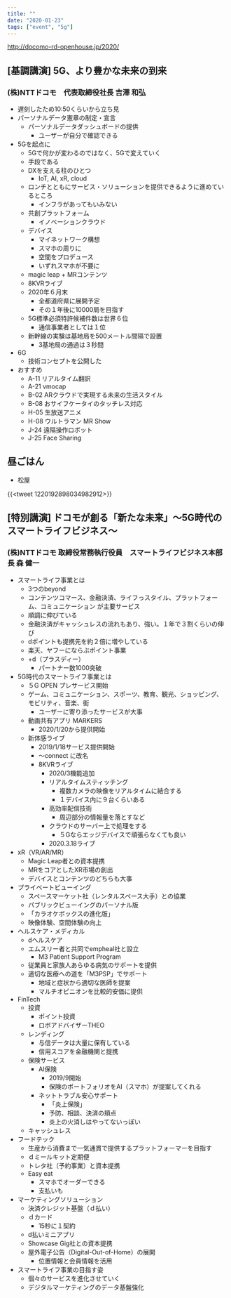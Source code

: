 ```yaml
---
title: ""
date: "2020-01-23"
tags: ["event", "5g"]
---
```


http://docomo-rd-openhouse.jp/2020/

## [基調講演] 5G、より豊かな未来の到来
### (株)NTTドコモ　代表取締役社長 吉澤 和弘
* 遅刻したため10:50くらいから立ち見
* パーソナルデータ憲章の制定・宣言
  - パーソナルデータダッシュボードの提供
    - ユーザーが自分で確認できる
* 5Gを起点に
  - 5Gで何かが変わるのではなく、5Gで変えていく
  - 手段である
  - DXを支える柱のひとつ
    - IoT, AI, xR, cloud
  - ロンチとともにサービス・ソリューションを提供できるように進めているところ
    - インフラがあってもいみない
  - 共創プラットフォーム
    - イノベーションクラウド
  - デバイス
    - マイネットワーク構想
    - スマホの周りに
    - 空間をプロデュース
    - いずれスマホが不要に
  - magic leap + MRコンテンツ
  - 8KVRライブ
  - 2020年６月末
    - 全都道府県に展開予定
    - その１年後に10000局を目指す
  - 5G標準必須特許候補件数は世界６位
    - 通信事業者としては１位
  - 新幹線の実験は基地局を500メートル間隔で設置
    - 3基地局の通過は３秒間
* 6G
  - 技術コンセプトを公開した
* おすすめ
  - A-11 リアルタイム翻訳
  - A-21 vmocap
  - B-02 ARクラウドで実現する未来の生活スタイル
  - B-08 おサイフケータイのタッチレス対応
  - H-05 生放送アニメ
  - H-08 ウルトラマン MR Show
  - J-24 遠隔操作ロボット
  - J-25 Face Sharing
  
## 昼ごはん
* 松屋

{{<tweet 1220192898034982912>}}

## 

## [特別講演] ドコモが創る「新たな未来」～5G時代のスマートライフビジネス～
### (株)NTTドコモ 取締役常務執行役員　スマートライフビジネス本部長 森 健一
* スマートライフ事業とは
  - 3つのbeyond
  - コンテンツコマース、金融決済、ライフっスタイル、プラットフォーム、コミュニケーション が主要サービス
  - 順調に伸びている
  - 金融決済がキャッシュレスの流れもあり、強い。１年で３割くらいの伸び
  - dポイントも提携先を約２倍に増やしている
  - 楽天、ヤフーにならぶポイント事業
  - +d（プラスディー）
    - パートナー数1000突破
* 5G時代のスマートライフ事業とは
  - ５G OPEN プレサービス開始
  - ゲーム、コミュニケーション、スポーツ、教育、観光、ショッピング、モビリティ、音楽、街
    - ユーザーに寄り添ったサービスが大事
  - 動画共有アプリ MARKERS
    - 2020/1/20から提供開始
  - 新体感ライブ
    - 2019/1/18サービス提供開始
    - 〜connect に改名
    - 8KVRライブ
      - 2020/3機能追加
      - リアルタイムスティッチング
        - 複数カメラの映像をリアルタイムに結合する
        - １デバイス内に９台くらいある
      - 高効率配信技術
        - 周辺部分の情報量を落とすなど
      - クラウドのサーバー上で処理をする
        - ５Gならエッジデバイスで頑張らなくても良い
      - 2020.3.18ライブ
* xR（VR/AR/MR）
  - Magic Leap者との資本提携
  - MRをコアとしたXR市場の創出
  - デバイスとコンテンツのどちらも大事
* プライベートビューイング
  - スペースマーケット社（レンタルスペース大手）との協業
  - パブリックビューイングのパーソナル版
  - 「カラオケボックスの進化版」
  - 映像体験、空間体験の向上
* ヘルスケア・メディカル
  - dヘルスケア
  - エムスリー者と共同でempheal社と設立
    - M3 Patient Support Program
  - 従業員と家族人あらゆる病気のサポートを提供
  - 適切な医療への道を「M3PSP」でサポート
    - 地域と症状から適切な医師を提案
    - マルチオピニオンを比較的安価に提供
* FinTech
  - 投資
    - ポイント投資
    - ロボアドバイザーTHEO
  - レンディング
    - 与信データは大量に保有している
    - 信用スコアを金融機関と提携
  - 保険サービス
    - AI保険
      - 2019/9開始
      - 保険のポートフォリオをAI（スマホ）が提案してくれる
    - ネットトラブル安心サポート
      - 「炎上保険」
      - 予防、相談、決済の頬点
      - 炎上の火消しはやってないっぽい
  - キャッシュレス
* フードテック
  - 生産から消費まで一気通貫で提供するプラットフォーマーを目指す
  - ｄミールキット定期便
  - トレタ社（予約事業）と資本提携
  - Easy eat
    - スマホでオーダーできる
    - 支払いも
* マーケティングソリューション
  - 決済クレジット基盤（ｄ払い）
  - ｄカード
    - 15秒に１契約
  - d払いミニアプリ
  - Showcase Gig社との資本提携
  - 屋外電子公告（Digital-Out-of-Home）の展開
    - 位置情報と会員情報を活用
* スマートライフ事業の目指す姿
  - 個々のサービスを進化させていく
  - デジタルマーケティングのデータ基盤強化



